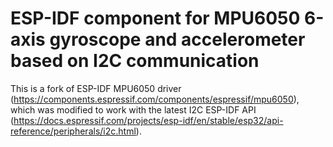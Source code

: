 # ESP-IDF component for MPU6050 6-axis gyroscope and accelerometer based on I2C communication

This is a fork of ESP-IDF MPU6050 driver (https://components.espressif.com/components/espressif/mpu6050), which was modified to work with the latest I2C ESP-IDF API (https://docs.espressif.com/projects/esp-idf/en/stable/esp32/api-reference/peripherals/i2c.html).